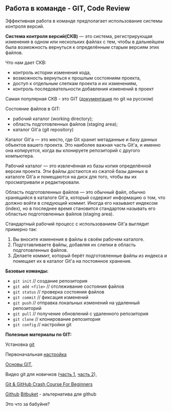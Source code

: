 ## Работа в команде - GIT, Code Review

Эффективная работа в команде предполагает использование системы контроля версий.

**Система контроля версий(СКВ)** — это система, регистрирующая изменения в одном или нескольких файлах с тем, чтобы в дальнейшем была возможность вернуться к определённым старым версиям этих файлов.



Что нам дает СКВ:

- контроль истории изменения кода,
- возможность вернуться к прошлым состояниям проекта,
- доступ к отдельным слепкам проекта и их изменениям,
- контроль последовательности добавления изменений в проект



Самая популярная СКВ - это GIT ([документация](https://git-scm.com/book/ru/v1/%D0%9E%D1%81%D0%BD%D0%BE%D0%B2%D1%8B-Git) по git на русском)

Состояние файлов в GIT:

- рабочий каталог (working directory);
- область подготовленных файлов (staging area);
- каталог Git'а (git repository)

Каталог Git'а — это место, где Git хранит метаданные и базу данных объектов вашего проекта. Это наиболее важная часть Git'а, и именно она копируется, когда вы клонируете репозиторий с другого компьютера.

Рабочий каталог — это извлечённая из базы копия определённой версии проекта. Эти файлы достаются из сжатой базы данных в каталоге Git'а и помещаются на диск для того, чтобы вы их просматривали и редактировали.

Область подготовленных файлов — это обычный файл, обычно хранящийся в каталоге Git'а, который содержит информацию о том, что должно войти в следующий коммит. Иногда его называют индексом (index), но в последнее время становится стандартом называть его областью подготовленных файлов (staging area).

Стандартный рабочий процесс с использованием Git'а выглядит примерно так:

1. Вы вносите изменения в файлы в своём рабочем каталоге.
2. Подготавливаете файлы, добавляя их слепки в область подготовленных файлов.
3. Делаете коммит, который берёт подготовленные файлы из индекса и помещает их в каталог Git'а на постоянное хранение.



**Базовые команды:**

- `git init`                // создание репозитория 
- `git add <file>`    // отслеживание состояния файлов
- `git status`            // проверка состояния файлов
- `git commit`            // фиксация изменений
- `git push`                // отправка локальных изменений на удаленный репозиторий
- `git pull`                // получение обновлений с удаленного репозитория
- `git clone`              // клонирование репозитория 
- `git config`            // настройки git



**Полезные материалы по GIT:**

Установка [git](https://git-scm.com/book/ru/v1/%D0%92%D0%B2%D0%B5%D0%B4%D0%B5%D0%BD%D0%B8%D0%B5-%D0%A3%D1%81%D1%82%D0%B0%D0%BD%D0%BE%D0%B2%D0%BA%D0%B0-Git)

Первоначальная [настройка](https://git-scm.com/book/ru/v1/%D0%92%D0%B2%D0%B5%D0%B4%D0%B5%D0%BD%D0%B8%D0%B5-%D0%9F%D0%B5%D1%80%D0%B2%D0%BE%D0%BD%D0%B0%D1%87%D0%B0%D0%BB%D1%8C%D0%BD%D0%B0%D1%8F-%D0%BD%D0%B0%D1%81%D1%82%D1%80%D0%BE%D0%B9%D0%BA%D0%B0-Git)

[Основы GIT](https://git-scm.com/book/ru/v1/%D0%9E%D1%81%D0%BD%D0%BE%D0%B2%D1%8B-Git),

Видео git для новичков ([часть 1](https://www.youtube.com/watch?v=PEKN8NtBDQ0), [часть 2](https://www.youtube.com/watch?v=9d5bJc8o7MA)),

[Git & GitHub Crash Course For Beginners](https://www.youtube.com/watch?v=SWYqp7iY_Tc)

[Github](https://github.com/)
[Bitbuket](https://bitbucket.org/) - альтернатива для github

Это что за бабуйня?
